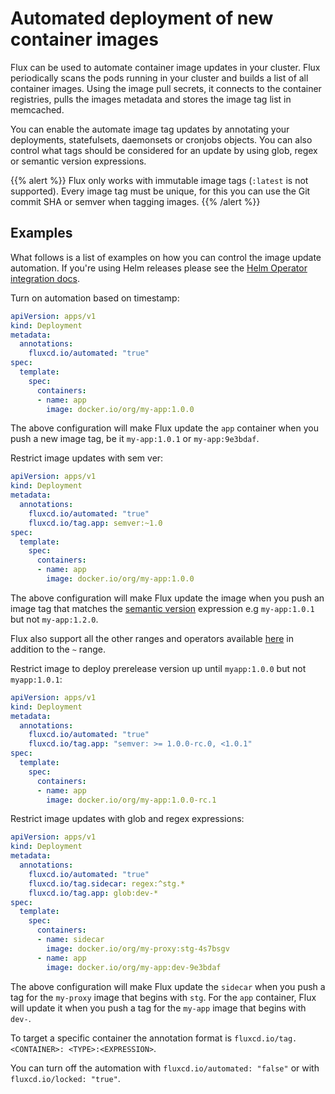 # Automated deployment of new container images

Flux can be used to automate container image updates in your cluster.
Flux periodically scans the pods running in your cluster and builds a list of all container images.
Using the image pull secrets, it connects to the container registries, pulls the images metadata
and stores the image tag list in memcached.

You can enable the automate image tag updates by annotating your deployments, statefulsets,
daemonsets or cronjobs objects. You can also control what tags should be considered for an
update by using glob, regex or semantic version expressions.

{{% alert %}}
Flux only works with immutable image tags (`:latest` is not supported).
Every image tag must be unique, for this you can use the Git commit SHA or semver when tagging images.
{{% /alert %}}

## Examples

What follows is a list of examples on how you can control the image update automation. If you're using Helm releases 
please see the [Helm Operator integration docs](helm-operator-integration.md).

Turn on automation based on timestamp:

```yaml
apiVersion: apps/v1
kind: Deployment
metadata:
  annotations:
    fluxcd.io/automated: "true"
spec:
  template:
    spec:
      containers:
      - name: app
        image: docker.io/org/my-app:1.0.0
```

The above configuration will make Flux update the `app` container when you push
a new image tag, be it `my-app:1.0.1` or `my-app:9e3bdaf`.

Restrict image updates with sem ver:

```yaml
apiVersion: apps/v1
kind: Deployment
metadata:
  annotations:
    fluxcd.io/automated: "true"
    fluxcd.io/tag.app: semver:~1.0
spec:
  template:
    spec:
      containers:
      - name: app
        image: docker.io/org/my-app:1.0.0
```

The above configuration will make Flux update the image when you push
an image tag that matches the [semantic version](https://semver.org/)
expression e.g `my-app:1.0.1` but not `my-app:1.2.0`. 

Flux also support all the other ranges and operators available [here](https://github.com/Masterminds/semver) in addition to the `~` range.

Restrict image to deploy prerelease version up until `myapp:1.0.0` but not `myapp:1.0.1`:

```yaml
apiVersion: apps/v1
kind: Deployment
metadata:
  annotations:
    fluxcd.io/automated: "true"
    fluxcd.io/tag.app: "semver: >= 1.0.0-rc.0, <1.0.1"
spec:
  template:
    spec:
      containers:
      - name: app
        image: docker.io/org/my-app:1.0.0-rc.1
```

Restrict image updates with glob and regex expressions:

```yaml
apiVersion: apps/v1
kind: Deployment
metadata:
  annotations:
    fluxcd.io/automated: "true"
    fluxcd.io/tag.sidecar: regex:^stg.*
    fluxcd.io/tag.app: glob:dev-*
spec:
  template:
    spec:
      containers:
      - name: sidecar
        image: docker.io/org/my-proxy:stg-4s7bsgv
      - name: app
        image: docker.io/org/my-app:dev-9e3bdaf
```

The above configuration will make Flux update the `sidecar` when you push
a tag for the `my-proxy` image that begins with `stg`.
For the `app` container, Flux will update it when you push a tag for the
`my-app` image that begins with `dev-`.

To target a specific container the annotation format is `fluxcd.io/tag.<CONTAINER>: <TYPE>:<EXPRESSION>`.

You can turn off the automation with `fluxcd.io/automated: "false"` or with `fluxcd.io/locked: "true"`.

